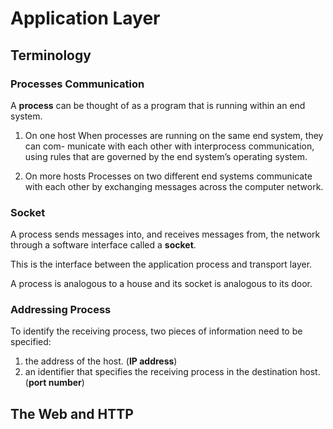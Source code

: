 # Application Layer

## Terminology

### Processes Communication
A **process** can be thought of as a program that is running within an end system.

1. On one host
When processes are running on the same end system, they can com- municate with each other with interprocess communication, using rules that are governed by the end system’s operating system.

2. On more hosts
Processes on two different end systems communicate with each other by exchanging messages across the computer network.

### Socket
A process sends messages into, and receives messages from, the network through a software interface called a **socket**.

This is the interface between the application process and transport layer.

A process is analogous to a house and its socket is analogous to its door.

### Addressing Process
To identify the receiving process, two pieces of information need to be specified: 
1. the address of the host. (**IP address**)
2. an identifier that specifies the receiving process in the destination host. (**port number**)

## The Web and HTTP
